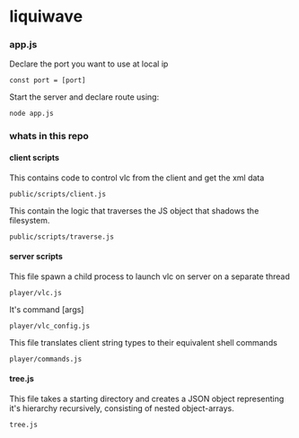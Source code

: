 # liquiwave

### app.js

Declare the port you want to use at local ip

```
const port = [port]
```
Start the server and declare route using:
```
node app.js
```

### whats in this repo
#### client scripts
This contains code to control vlc from the client and get the xml data
```
public/scripts/client.js
```
This contain the logic that traverses the JS object that shadows the filesystem. 
```
public/scripts/traverse.js
```

#### server scripts
This file spawn a child process to launch vlc on server on a separate thread
```
player/vlc.js
```
It's command [args]
```
player/vlc_config.js
```
This file translates client string types to their equivalent shell commands
```
player/commands.js
```
#### tree.js
This file takes a starting directory and creates a JSON object representing it's hierarchy recursively, consisting of nested object-arrays.
```
tree.js
```
